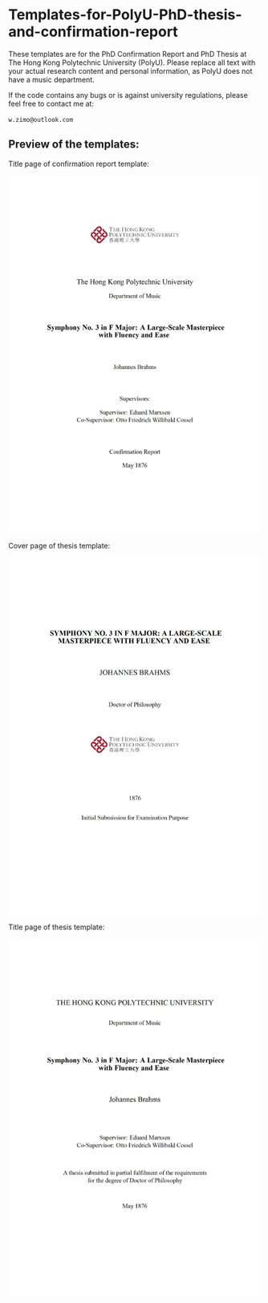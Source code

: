 # Templates-for-PolyU-PhD-thesis-and-confirmation-report

These templates are for the PhD Confirmation Report and PhD Thesis at The Hong Kong Polytechnic University (PolyU). Please replace all text with your actual research content and personal information, as PolyU does not have a music department.

If the code contains any bugs or is against university regulations, please feel free to contact me at:

`w.zimo@outlook.com`

## Preview of the templates:

Title page of confirmation report template:

![image](https://github.com/ZimoJupiter/Templates-for-PolyU-PhD-thesis-and-confirmation-report/blob/main/PolyU_PhD_Confirmation_Report_Template%20conv%201.jpeg)

Cover page of thesis template:

![image](https://github.com/ZimoJupiter/Templates-for-PolyU-PhD-thesis-and-confirmation-report/blob/main/PolyU_PhD_Thesis_Template%20conv%201.jpeg)

Title page of thesis template:

![image](https://github.com/ZimoJupiter/Templates-for-PolyU-PhD-thesis-and-confirmation-report/blob/main/PolyU_PhD_Thesis_Template%20conv%202.jpeg)
